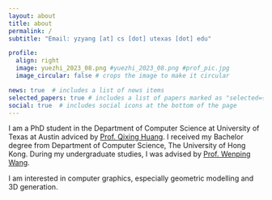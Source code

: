 ```yaml
---
layout: about
title: about
permalink: /
subtitle: "Email: yzyang [at] cs [dot] utexas [dot] edu"

profile:
  align: right
  image: yuezhi_2023_08.png #yuezhi_2023_08.png #prof_pic.jpg
  image_circular: false # crops the image to make it circular

news: true  # includes a list of news items
selected_papers: true # includes a list of papers marked as "selected={true}"
social: true  # includes social icons at the bottom of the page
---
```


I am a PhD student in the Department of Computer Science at University of Texas at Austin adviced by [Prof. Qixing Huang](https://www.cs.utexas.edu/~huangqx/). I received my Bachelor degree from Department of Computer Science, The University of Hong Kong. During my undergraduate studies, I was advised by [Prof. Wenping Wang](https://www.cs.hku.hk/people/academic-staff/wenping). 

I am interested in computer graphics, especially geometric modelling and 3D generation.